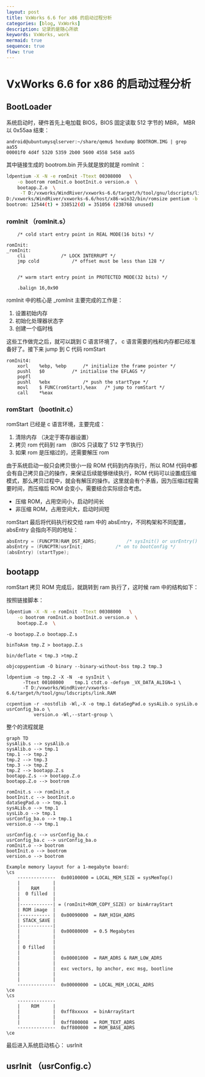 ```yaml
---
layout: post
title: VxWorks 6.6 for x86 的启动过程分析 
categories: [blog, VxWorks]
description: 记录的是随心所欲
keywords: VxWorks, work
mermaid: true
sequence: true
flow: true
---
```


# VxWorks 6.6 for x86 的启动过程分析 

## BootLoader 

系统启动时，硬件首先上电加载 BIOS，BIOS 固定读取 512 字节的 MBR， MBR 以 0x55aa 结束：

```assembly
android@ubuntumysqlserver:~/share/qemu$ hexdump BOOTROM.IMG | grep aa55
00001f0 4d4f 5320 5359 2b00 5600 4558 5458 aa55
```

其中链接生成的 bootrom.bin 开头就是放的就是 romInit ：

```bash
ldpentium -X -N -e romInit -Ttext 00308000	 \
	-o bootrom romInit.o bootInit.o version.o  \
	bootapp.Z.o  \
     -T D:/vxworks/WindRiver/vxworks-6.6/target/h/tool/gnu/ldscripts/link.RAM
D:/vxworks/WindRiver/vxworks-6.6/host/x86-win32/bin/romsize pentium -b 00090000	 bootrom
bootrom: 12544(t) + 338512(d) = 351056 (238768 unused)
```

### romInit （romInit.s）

```assembly
	/* cold start entry point in REAL MODE(16 bits) */

romInit:
_romInit:
	cli				/* LOCK INTERRUPT */
	jmp	cold			/* offset must be less than 128 */


	/* warm start entry point in PROTECTED MODE(32 bits) */

	.balign 16,0x90
```

romInit 中的核心是 _romInit 主要完成的工作是：

1. 设置初始内存
2. 初始化处理器状态字
3. 创建一个临时栈

这些工作做完之后，就可以跳到 C 语言环境了， c 语言需要的栈和内存都已经准备好了。接下来 jump 到 C 代码  romStart

```assembly
romInit4:
	xorl	%ebp, %ebp		/* initialize the frame pointer */
	pushl	$0			/* initialise the EFLAGS */
	popfl
	pushl	%ebx			/* push the startType */
	movl	$ FUNC(romStart),%eax	/* jump to romStart */
	call	*%eax
```



### romStart （bootInit.c） 

romStart 已经是 c 语言环境，主要完成：

1. 清除内存 （决定于寄存器设置）
2. 拷贝 rom 代码到 ram （BIOS 只读取了 512 字节执行）
3. 如果 rom 是压缩过的，还需要解压 rom

由于系统启动一般只会拷贝很小一段 ROM 代码到内存执行，所以 ROM 代码中都会有自己拷贝自己的操作，来保证后续能够继续执行，ROM 代码可以设置成压缩模式，那么拷贝过程中，就会有解压的操作。这里就会有个矛盾，因为压缩过程需要时间，而压缩后 ROM 会变小，需要结合实际综合考虑。

- 压缩 ROM，占用空间小，启动时间长
- 非压缩 ROM，占用空间大，启动时间短

romStart 最后将代码执行权交给 ram 中的 absEntry，不同构架和不同配置， absEntry 会指向不同的地址：

```c
absEntry = (FUNCPTR)RAM_DST_ADRS;           /* sysInit() or usrEntry() */
absEntry = (FUNCPTR)usrInit;            /* on to bootConfig */
(absEntry) (startType);
```



## bootapp 

romStart 拷贝 ROM 完成后，就跳转到 ram 执行了，这时候 ram 中的结构如下：

按照链接脚本：

```bash
ldpentium -X -N -e romInit -Ttext 00308000	 \
	-o bootrom romInit.o bootInit.o version.o  \
	bootapp.Z.o  \
```

```
-o bootapp.Z.o bootapp.Z.s 
```

```
binToAsm tmp.Z > bootapp.Z.s
```

```
bin/deflate < tmp.3 >tmp.Z
```

```
objcopypentium -O binary --binary-without-bss tmp.2 tmp.3
```

```
ldpentium -o tmp.2 -X -N  -e sysInit \
      -Ttext 00108000	 tmp.1 ctdt.o -defsym _VX_DATA_ALIGN=1 \
      -T D:/vxworks/WindRiver/vxworks-6.6/target/h/tool/gnu/ldscripts/link.RAM
```

```
ccpentium -r -nostdlib -Wl,-X -o tmp.1 dataSegPad.o sysALib.o sysLib.o   usrConfig_ba.o \
	      version.o -Wl,--start-group \
```

整个的流程就是

```mermaid
graph TD
sysAlib.s --> sysAlib.o
sysAlib.o --> tmp.1
tmp.1 --> tmp.2
tmp.2 --> tmp.3
tmp.3 --> tmp.Z
tmp.Z --> bootapp.Z.s
bootapp.Z.s --> bootapp.Z.o
bootapp.Z.o --> bootrom

romInit.s --> romInit.o
bootInit.c --> bootInit.o
dataSegPad.o --> tmp.1
sysALib.o --> tmp.1
sysLib.o --> tmp.1
usrConfig_ba.o --> tmp.1
version.o --> tmp.1
	     
usrConfig.c --> usrConfig_ba.c
usrConfig_ba.c --> usrConfig_ba.o
romInit.o --> bootrom
bootInit.o --> bootrom
version.o --> bootrom
```



```
Example memory layout for a 1-megabyte board:
\cs
    --------------  0x00100000 = LOCAL_MEM_SIZE = sysMemTop()
    |            |
    |    RAM     |
    |  0 filled  |
    |            |
    |------------| = (romInit+ROM_COPY_SIZE) or binArrayStart
    | ROM image  |
    |----------- |  0x00090000  = RAM_HIGH_ADRS
    | STACK_SAVE |
    |------------|
    |            |  0x00080000  = 0.5 Megabytes
    |            |
    |            |
    | 0 filled   |
    |            |
    |            |  0x00001000  = RAM_ADRS & RAM_LOW_ADRS
    |            |
    |            |  exc vectors, bp anchor, exc msg, bootline
    |            |
    |            |
    --------------  0x00000000  = LOCAL_MEM_LOCAL_ADRS
\ce
\cs
    --------------
    |    ROM     |
    |            |  0xff8xxxxx  = binArrayStart
    |            |
    |            |  0xff800008  = ROM_TEXT_ADRS
    --------------  0xff800000  = ROM_BASE_ADRS
\ce
```

最后进入系统启动核心： usrInit

## usrInit （usrConfig.c）

<!-- This is the first C code executed after the system boots. -->

